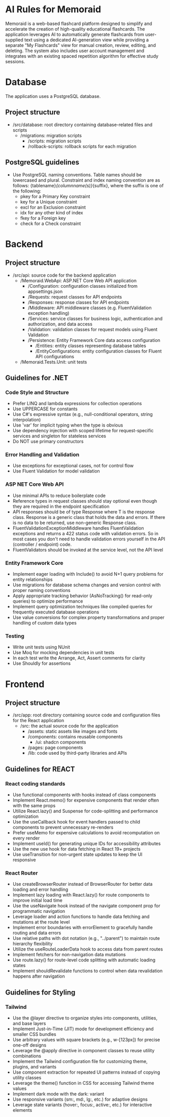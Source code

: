 # AI Rules for Memoraid

Memoraid is a web-based flashcard platform designed to simplify and accelerate the creation of high-quality educational flashcards. The application leverages AI to automatically generate flashcards from user-supplied text using a dedicated AI-generation view while providing a separate "My Flashcards" view for manual creation, review, editing, and deleting. The system also includes user account management and integrates with an existing spaced repetition algorithm for effective study sessions.

# Database

The application uses a PostgreSQL database.

## Project structure
- /src/database: root directory containing database-related files and scripts
  - /migrations: migration scripts
    - /scripts: migration scripts
    - /rollback-scripts: rollback scripts for each migration

## PostgreSQL guidelines
- Use PostgreSQL naming conventions. Table names should be lowercased and plural. Constraint and index naming convention are as follows:
  {tablename}_{columnname(s)}_{suffix}, where the suffix is one of the following:
  - pkey for a Primary Key constraint
  - key for a Unique constraint
  - excl for an Exclusion constraint
  - idx for any other kind of index
  - fkey for a Foreign key
  - check for a Check constraint

# Backend

## Project structure

- /src/api: source code for the backend application
  - /Memoraid.WebApi: ASP.NET Core Web API application
    - /Configuration: configuration classes initialized from appsettings.json
    - /Requests: request classes for API endpoints
    - /Responses: response classes for API endpoints
    - /Middleware: API middleware classes (e.g. FluentValidation exception handling)
    - /Services: service classes for business logic, authentication and authorization, and data access
    - /Validation: validation classes for request models using Fluent Validation
    - /Persistence: Entity Framework Core data access configuration
      - /Entities: entity classes representing database tables
      - /EntityConfigurations: entity configuration classes for Fluent API configurations
  - /Memoraid.Tests.Unit: unit tests

## Guidelines for .NET

### Code Style and Structure

- Prefer LINQ and lambda expressions for collection operations
- Use UPPERCASE for constants
- Use C#'s expressive syntax (e.g., null-conditional operators, string interpolation)
- Use 'var' for implicit typing when the type is obvious
- Use dependency injection with scoped lifetime for request-specific services and singleton for stateless services
- Do NOT use primary constructors

### Error Handling and Validation
  - Use exceptions for exceptional cases, not for control flow
  - Use Fluent Validation for model validation

### ASP NET Core Web API

- Use minimal APIs to reduce boilerplate code
- Reference types in request classes should stay optional even though they are required in the endpoint specification
- API responses should be of type Response<T> where T is the response class. Response<T> is a generic class that holds the data and errors. If there is no data to be returned, use non-generic Response class.
- FluentValidationExceptionMiddleware handles FluentValidation exceptions and returns a 422 status code with validation errors. So in most cases you don't need to handle validation errors yourself in the API (controller / endpoint) code.
- FluentValidators should be invoked at the service level, not the API level

### Entity Framework Core

- Implement eager loading with Include() to avoid N+1 query problems for entity relationships
- Use migrations for database schema changes and version control with proper naming conventions
- Apply appropriate tracking behavior (AsNoTracking() for read-only queries) to optimize performance
- Implement query optimization techniques like compiled queries for frequently executed database operations
- Use value conversions for complex property transformations and proper handling of custom data types

### Testing
  - Write unit tests using NUnit
  - Use Moq for mocking dependencies in unit tests
  - In each test write the Arrange, Act, Assert comments for clarity
  - Use Shouldly for assertions

# Frontend

## Project structure

- /src/app: root directory containing source code and configuration files for the React application
  - /src: the actual source code for the application
    - /assets: static assets like images and fonts
    - /components: contains reusable components
      - /ui: shadcn components
    - /pages: page components
    - /lib: code used by third-party libraries and APIs

## Guidelines for REACT

### React coding standards

- Use functional components with hooks instead of class components
- Implement React.memo() for expensive components that render often with the same props
- Utilize React.lazy() and Suspense for code-splitting and performance optimization
- Use the useCallback hook for event handlers passed to child components to prevent unnecessary re-renders
- Prefer useMemo for expensive calculations to avoid recomputation on every render
- Implement useId() for generating unique IDs for accessibility attributes
- Use the new use hook for data fetching in React 19+ projects
- Use useTransition for non-urgent state updates to keep the UI responsive

### React Router

- Use createBrowserRouter instead of BrowserRouter for better data loading and error handling
- Implement lazy loading with React.lazy() for route components to improve initial load time
- Use the useNavigate hook instead of the navigate component prop for programmatic navigation
- Leverage loader and action functions to handle data fetching and mutations at the route level
- Implement error boundaries with errorElement to gracefully handle routing and data errors
- Use relative paths with dot notation (e.g., "../parent") to maintain route hierarchy flexibility
- Utilize the useRouteLoaderData hook to access data from parent routes
- Implement fetchers for non-navigation data mutations
- Use route.lazy() for route-level code splitting with automatic loading states
- Implement shouldRevalidate functions to control when data revalidation happens after navigation

## Guidelines for Styling

### Tailwind

- Use the @layer directive to organize styles into components, utilities, and base layers
- Implement Just-in-Time (JIT) mode for development efficiency and smaller CSS bundles
- Use arbitrary values with square brackets (e.g., w-[123px]) for precise one-off designs
- Leverage the @apply directive in component classes to reuse utility combinations
- Implement the Tailwind configuration file for customizing theme, plugins, and variants
- Use component extraction for repeated UI patterns instead of copying utility classes
- Leverage the theme() function in CSS for accessing Tailwind theme values
- Implement dark mode with the dark: variant
- Use responsive variants (sm:, md:, lg:, etc.) for adaptive designs
- Leverage state variants (hover:, focus:, active:, etc.) for interactive elements
